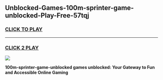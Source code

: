 
## Unblocked-Games-100m-sprinter-game-unblocked-Play-Free-57tqj
<h3>
<a href="https://premium76.site?title=100m-sprinter-game-unblocked&ref=10A">CLICK TO PLAY</a></h3>
<hr>

<h3>
<a href="https://premium76.site?title=100m-sprinter-game-unblocked&ref=10A">CLICK 2 PLAY</a>
  
</h3>

<a href="https://premium76.site?title=100m-sprinter-game-unblocked&ref=10A"><img src="https://clearcache.store/games.png"></a>


**100m-sprinter-game-unblocked games unblocked: Your Gateway to Fun and Accessible Online Gaming**
